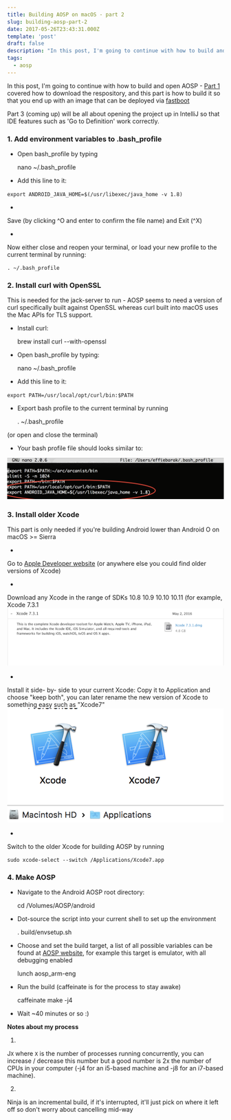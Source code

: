```yaml
---
title: Building AOSP on macOS - part 2
slug: building-aosp-part-2
date: 2017-05-26T23:43:31.000Z
template: 'post'
draft: false
description: "In this post, I'm going to continue with how to build and open AOSP - this part is how to build it so that you end up with an image that can be deployed via fastboot"
tags:
  - aosp
---
```


In this post, I'm going to continue with how to build and open AOSP - [Part 1](http://effie.io/installing-aosp-on-a-mac-part-1/) covered how to download the respository, and this part is how to build it so that you end up with an image that can be deployed via [fastboot](https://android.gadgethacks.com/how-to/know-your-android-tools-what-is-fastboot-do-you-use-it-0155640)

Part 3 (coming up) will be all about opening the project up in IntelliJ so that IDE features such as 'Go to Definition' work correctly.

### 1. Add environment variables to .bash_profile

- Open bash_profile by typing

  nano ~/.bash_profile

* Add this line to it:

`export ANDROID_JAVA_HOME=$(/usr/libexec/java_home -v 1.8)`

-

Save (by clicking ^O and enter to confirm the file name) and Exit (^X)

-

Now either close and reopen your terminal, or load your new profile to the current terminal by running:

    . ~/.bash_profile

### 2. Install curl with OpenSSL

This is needed for the jack-server to run - AOSP seems to need a version of curl specifically built against OpenSSL whereas curl built into macOS uses the Mac APIs for TLS support.

- Install curl:

  brew install curl --with-openssl

* Open bash_profile by typing:

  nano ~/.bash_profile

- Add this line to it:

`export PATH=/usr/local/opt/curl/bin:$PATH`

- Export bash profile to the current terminal by running

  . ~/.bash_profile

(or open and close the terminal)

- Your bash profile file should looks similar to:

![](images/bwl3ll2.png)

### 3. Install older Xcode

This part is only needed if you're building Android lower than Android O on macOS >= Sierra

-

Go to [Apple Developer website](https://developer.apple.com) (or anywhere else you could find older versions of Xcode)

-

Download any Xcode in the range of SDKs 10.8 10.9 10.10 10.11 (for example, Xcode 7.3.1
![Xcode package](images/tu91xhh.png)

-

Install it side- by- side to your current Xcode: Copy it to Application and choose "keep both", you can later rename the new version of Xcode to something easy such as "Xcode7"
![Xcode side by side](images/cvnmlyk.png)

-

Switch to the older Xcode for building AOSP by running

    sudo xcode-select --switch /Applications/Xcode7.app

### 4. Make AOSP

- Navigate to the Android AOSP root directory:

  cd /Volumes/AOSP/android

* Dot-source the script into your current shell to set up the environment

  . build/envsetup.sh

- Choose and set the build target, a list of all possible variables can be found at [AOSP website](https://source.android.com/source/running#selecting-device-build), for example this target is emulator, with all debugging enabled

  lunch aosp_arm-eng

* Run the build (caffeinate is for the process to stay awake)

  caffeinate make -j4

- Wait ~40 minutes or so :)

**Notes about my process**

1.

J`X` where `X` is the number of processes running concurrently, you can increase / decrease this number but a good number is 2x the number of CPUs in your computer (-j4 for an i5-based machine and -j8 for an i7-based machine).

2.

Ninja is an incremental build, if it's interrupted, it'll just pick on where it left off so don't worry about cancelling mid-way
